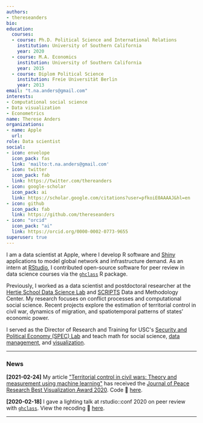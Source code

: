 ```yaml
---
authors:
- thereseanders
bio:
education:
  courses:
  - course: Ph.D. Political Science and International Relations
    institution: University of Southern California
    year: 2020
  - course: M.A. Economics
    institution: University of Southern California
    year: 2015
  - course: Diplom Political Science
    institution: Freie Universität Berlin
    year: 2013
email: "t.na.anders@gmail.com"
interests:
- Computational social science
- Data visualization
- Econometrics
name: Therese Anders
organizations:
- name: Apple
  url: 
role: Data scientist
social:
- icon: envelope
  icon_pack: fas
  link: 'mailto:t.na.anders@gmail.com'
- icon: twitter
  icon_pack: fab
  link: https://twitter.com/thereanders
- icon: google-scholar
  icon_pack: ai
  link: https://scholar.google.com/citations?user=pfkoiE0AAAAJ&hl=en
- icon: github
  icon_pack: fab
  link: https://github.com/thereseanders
- icon: "orcid"
  icon_pack: "ai"
  link: https://orcid.org/0000-0002-0773-9655
superuser: true
---
```


I am a data scientist at Apple, where I develop R software and [Shiny](https://shiny.rstudio.com/) applications to model global network and infrastructure demand. As an intern at [RStudio](https://www.rstudio.com), I contributed open-source software for peer review in data science courses via the [`ghclass`](https://rundel.github.io/ghclass/articles/peer.html) R package.

Previously, I worked as a data scientist and postdoctoral researcher at the [Hertie School Data Science Lab](https://www.hertie-school.org/en/datasciencelab/) and [SCRIPTS](https://www.scripts-berlin.eu) Data and Methodology Center. My research focuses on conflict processes and computational social science. Recent projects explore the estimation of territorial control in civil war, dynamics of migration, and spatiotemporal patterns of states’ economic power. 

I served as the Director of Research and Training for USC's [Security and Political Economy (SPEC) Lab](http://uscspec.org) and teach math for social science, [data management](https://github.com/thereseanders/ds-workshop-datamanagement), and [visualization](https://github.com/thereseanders/workshop-dataviz-fsu).



---
### News

**[2021-02-24]** My article ["Territorial control in civil wars: Theory and measurement using machine learning"](https://journals.sagepub.com/doi/10.1177/0022343320959687) has received the [Journal of Peace Research Best Visualization Award 2020](https://www.prio.org/JPR/VisualizationAward/). Code :dizzy: [here](https://github.com/thereseanders/territorialcontrol-jpr).

**[2020-02-18]** I gave a lighting talk at rstudio::conf 2020 on peer review with [`ghclass`]((https://rundel.github.io/ghclass/articles/peer.html)). View the recoding :movie_camera: [here](https://resources.rstudio.com/rstudio-conf-2020/lightning-talk-therese-anders).

---